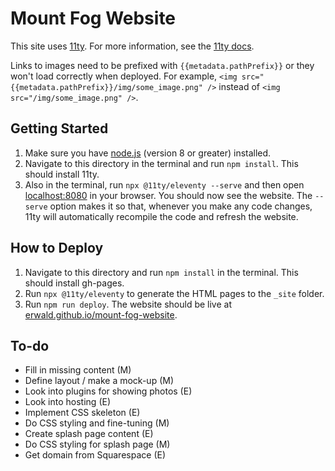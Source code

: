 # Mount Fog Website

This site uses [11ty](https://www.11ty.io/). For more information, see the [11ty docs](https://www.11ty.io/docs/).

Links to images need to be prefixed with `{{metadata.pathPrefix}}` or they won't load correctly when deployed. For example, `<img src="{{metadata.pathPrefix}}/img/some_image.png" />` instead of `<img src="/img/some_image.png" />`.

## Getting Started

1. Make sure you have [node.js](https://nodejs.org/en/) (version 8 or greater) installed.
2. Navigate to this directory in the terminal and run `npm install`. This should install 11ty.
3. Also in the terminal, run `npx @11ty/eleventy --serve` and then open [localhost:8080](http://localhost:8080/) in your browser. You should now see the website. The `--serve` option makes it so that, whenever you make any code changes, 11ty will automatically recompile the code and refresh the website.

## How to Deploy

1. Navigate to this directory and run `npm install` in the terminal. This should install gh-pages.
2. Run `npx @11ty/eleventy` to generate the HTML pages to the `_site` folder.
3. Run `npm run deploy`. The website should be live at [erwald.github.io/mount-fog-website](https://erwald.github.io/mount-fog-website/).

## To-do

- Fill in missing content (M)
- Define layout / make a mock-up (M)
- Look into plugins for showing photos (E)
- Look into hosting (E)
- Implement CSS skeleton (E)
- Do CSS styling and fine-tuning (M)
- Create splash page content (E)
- Do CSS styling for splash page (M)
- Get domain from Squarespace (E)
